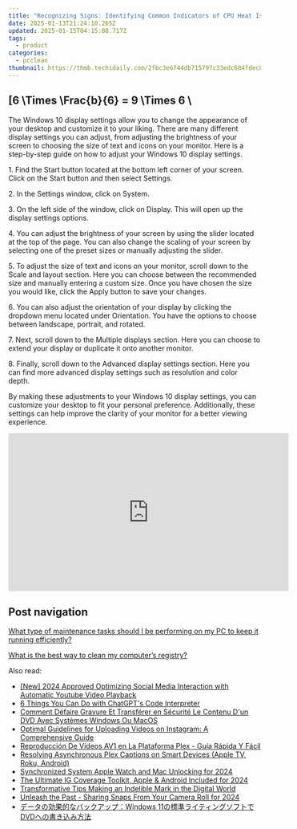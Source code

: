 ```yaml
---
title: "Recognizing Signs: Identifying Common Indicators of CPU Heat Issues"
date: 2025-01-13T21:24:10.265Z
updated: 2025-01-15T04:15:08.717Z
tags:
  - product
categories:
  - pcclean
thumbnail: https://thmb.techidaily.com/2fbc3e6f44db715797c33edc684fdec869f92d47c4dc2f3157ebd6066028a057.png
---
```


## \[6 \Times \Frac{b}{6} = 9 \Times 6 \

The Windows 10 display settings allow you to change the appearance of your desktop and customize it to your liking. There are many different display settings you can adjust, from adjusting the brightness of your screen to choosing the size of text and icons on your monitor. Here is a step-by-step guide on how to adjust your Windows 10 display settings. 

1\. Find the Start button located at the bottom left corner of your screen. Click on the Start button and then select Settings.

2\. In the Settings window, click on System.

3\. On the left side of the window, click on Display. This will open up the display settings options. 

4\. You can adjust the brightness of your screen by using the slider located at the top of the page. You can also change the scaling of your screen by selecting one of the preset sizes or manually adjusting the slider.

5\. To adjust the size of text and icons on your monitor, scroll down to the Scale and layout section. Here you can choose between the recommended size and manually entering a custom size. Once you have chosen the size you would like, click the Apply button to save your changes.

6\. You can also adjust the orientation of your display by clicking the dropdown menu located under Orientation. You have the options to choose between landscape, portrait, and rotated.

7\. Next, scroll down to the Multiple displays section. Here you can choose to extend your display or duplicate it onto another monitor.

8\. Finally, scroll down to the Advanced display settings section. Here you can find more advanced display settings such as resolution and color depth. 

By making these adjustments to your Windows 10 display settings, you can customize your desktop to fit your personal preference. Additionally, these settings can help improve the clarity of your monitor for a better viewing experience.

<!-- affiliate ads begin -->
<iframe width="560" height="315" src="https://www.youtube.com/embed/1dR4tF3VgyU?si=AJipgqZsNNxsRsBW" title="YouTube video player" frameborder="0" allow="accelerometer; autoplay; clipboard-write; encrypted-media; gyroscope; picture-in-picture; web-share" referrerpolicy="strict-origin-when-cross-origin" allowfullscreen></iframe>
<!-- affiliate ads end -->

## Post navigation

[What type of maintenance tasks should I be performing on my PC to keep it running efficiently?](https://tools.techidaily.com/pcclean/products/)

[What is the best way to clean my computer’s registry?](https://tools.techidaily.com/pcclean/products/)

<ins class="adsbygoogle"
     style="display:block"
     data-ad-format="autorelaxed"
     data-ad-client="ca-pub-7571918770474297"
     data-ad-slot="1223367746"></ins>

<ins class="adsbygoogle"
     style="display:block"
     data-ad-client="ca-pub-7571918770474297"
     data-ad-slot="8358498916"
     data-ad-format="auto"
     data-full-width-responsive="true"></ins>

<span class="atpl-alsoreadstyle">Also read:</span>
<div><ul>
<li><a href="https://facebook-video-recording.techidaily.com/new-2024-approved-optimizing-social-media-interaction-with-automatic-youtube-video-playback/"><u>[New] 2024 Approved Optimizing Social Media Interaction with Automatic Youtube Video Playback</u></a></li>
<li><a href="https://tech-hub.techidaily.com/6-things-you-can-do-with-chatgpts-code-interpreter/"><u>6 Things You Can Do with ChatGPT's Code Interpreter</u></a></li>
<li><a href="https://discover-best.techidaily.com/comment-defaire-gravure-et-transferer-en-securite-le-contenu-dun-dvd-avec-systemes-windows-ou-macos/"><u>Comment Défaire Gravure Et Transférer en Sécurité Le Contenu D'un DVD Avec Systèmes Windows Ou MacOS</u></a></li>
<li><a href="https://some-knowledge.techidaily.com/optimal-guidelines-for-uploading-videos-on-instagram-a-comprehensive-guide/"><u>Optimal Guidelines for Uploading Videos on Instagram: A Comprehensive Guide</u></a></li>
<li><a href="https://discover-best.techidaily.com/reproduccion-de-videos-av1-en-la-plataforma-plex-guia-rapida-y-facil/"><u>Reproducción De Vídeos AV1 en La Plataforma Plex - Guía Rápida Y Fácil</u></a></li>
<li><a href="https://discover-best.techidaily.com/resolving-asynchronous-plex-captions-on-smart-devices-apple-tv-roku-android/"><u>Resolving Asynchronous Plex Captions on Smart Devices (Apple TV, Roku, Android)</u></a></li>
<li><a href="https://some-approaches.techidaily.com/synchronized-system-apple-watch-and-mac-unlocking-for-2024/"><u>Synchronized System Apple Watch and Mac Unlocking for 2024</u></a></li>
<li><a href="https://instagram-clips.techidaily.com/the-ultimate-ig-coverage-toolkit-apple-and-android-included-for-2024/"><u>The Ultimate IG Coverage Toolkit, Apple & Android Included for 2024</u></a></li>
<li><a href="https://youtube-zero.techidaily.com/formative-tips-making-an-indelible-mark-in-the-digital-world/"><u>Transformative Tips Making an Indelible Mark in the Digital World</u></a></li>
<li><a href="https://snapchat-videos.techidaily.com/unleash-the-past-sharing-snaps-from-your-camera-roll-for-2024/"><u>Unleash the Past - Sharing Snaps From Your Camera Roll for 2024</u></a></li>
<li><a href="https://discover-best.techidaily.com/1725285725856-windows-11dvd/"><u>データの効果的なバックアップ：Windows 11の標準ライティングソフトでDVDへの書き込み方法</u></a></li>
</ul></div>

